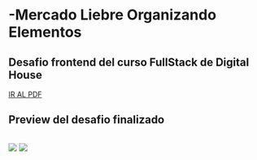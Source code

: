 # -Mercado Liebre Organizando Elementos

## Desafio frontend del curso FullStack de Digital House



<a href="">IR AL PDF</a>

<h2>Preview del desafio finalizado<h2>

<img src="/public/images/card.PNG">

<img src="/public/images/footer.PNG">
